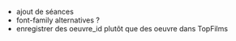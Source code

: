 * ajout de séances
* font-family alternatives ?
* enregistrer des oeuvre_id plutôt que des oeuvre dans TopFilms
